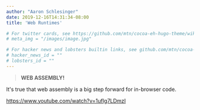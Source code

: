 ```yaml
---
author: "Aaron Schlesinger"
date: 2019-12-16T14:31:34-08:00
title: 'Web Runtimes'

# For twitter cards, see https://github.com/mtn/cocoa-eh-hugo-theme/wiki/Twitter-cards
# meta_img = "/images/image.jpg"

# For hacker news and lobsters builtin links, see github.com/mtn/cocoa-eh-hugo-theme/wiki/Social-Links
# hacker_news_id = ""
# lobsters_id = ""
---
```


>**WEB ASSEMBLY!**

It's true that web assembly is a big step forward for in-browser code.

https://www.youtube.com/watch?v=1uflg7LDmzI


